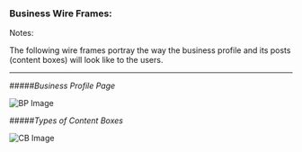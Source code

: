 ### Business Wire Frames:

Notes:

The following wire frames portray the way the business profile and its posts (content boxes) will look like to the users.

-----
#####_Business Profile Page_

![BP Image](https://trello-attachments.s3.amazonaws.com/5608cd90f4f1cd8a88a01656/300x366/b0f7936c51113b65d453d95a566adc8e/profile_business.PNG)

#####_Types of Content Boxes_

![CB Image](https://trello-attachments.s3.amazonaws.com/5608cd90f4f1cd8a88a01656/204x432/77f2481968a821fd61f69dec0bdb11c7/options_conteent_box_business.PNG)
